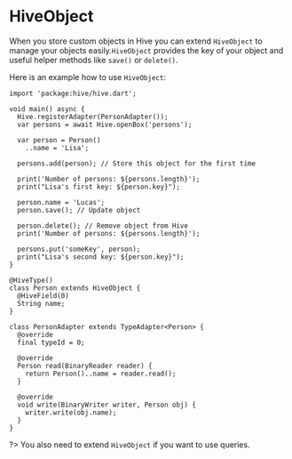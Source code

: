 # HiveObject

When you store custom objects in Hive you can extend `HiveObject` to manage your objects easily.`HiveObject` provides the key of your object and useful helper methods like `save()` or `delete()`.

Here is an example how to use `HiveObject`:

```dart:dart:650px
import 'package:hive/hive.dart';

void main() async {
  Hive.registerAdapter(PersonAdapter());
  var persons = await Hive.openBox('persons');

  var person = Person()
    ..name = 'Lisa';

  persons.add(person); // Store this object for the first time

  print('Number of persons: ${persons.length}');
  print("Lisa's first key: ${person.key}");

  person.name = 'Lucas';
  person.save(); // Update object

  person.delete(); // Remove object from Hive
  print('Number of persons: ${persons.length}');

  persons.put('someKey', person);
  print("Lisa's second key: ${person.key}");
}

@HiveType()
class Person extends HiveObject {
  @HiveField(0)
  String name;
}

class PersonAdapter extends TypeAdapter<Person> {
  @override
  final typeId = 0;

  @override
  Person read(BinaryReader reader) {
    return Person()..name = reader.read();
  }

  @override
  void write(BinaryWriter writer, Person obj) {
    writer.write(obj.name);
  }
}
```

?> You also need to extend `HiveObject` if you want to use queries.

